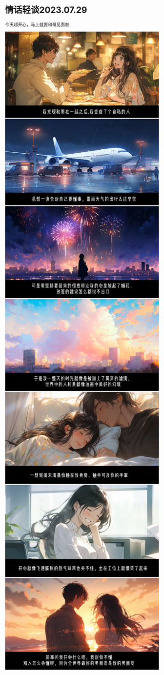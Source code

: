 <!DOCTYPE html>
<html>
<head>
    <title>我的网页</title>
</head>
<body>
    <h1>情话轻谈2023.07.29</h1>
    <p>今天超开心，马上就要和哥见面啦
</p>
    <img src="回家-1.jpg" alt="我的图片">
    <img src="回家-2.jpg" alt="我的图片">
    <img src="回家-3.jpg" alt="我的图片">
    <img src="回家-4.jpg" alt="我的图片">
    <img src="回家-5.jpg" alt="我的图片">
    <img src="回家-6.jpg" alt="我的图片">
    <img src="回家-7.jpg" alt="我的图片">
</body>
</html>

